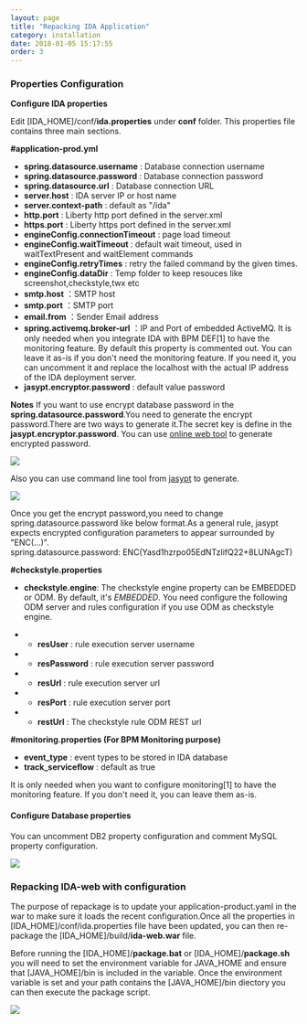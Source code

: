 ```yaml
---
layout: page
title: "Repacking IDA Application"
category: installation
date: 2018-01-05 15:17:55
order: 3
---
```


   
### Properties Configuration


**Configure IDA properties** 
 
Edit [IDA_HOME]/conf/**ida.properties** under **conf** folder. This properties file contains three main sections.

**#application-prod.yml**   
*  **spring.datasource.username** : Database connection username  
*  **spring.datasource.password** : Database connection password  
*  **spring.datasource.url** : Database connection URL
*  **server.host** :  IDA server IP or host name
*  **server.context-path** : default as  "/ida"  
*  **http.port** : Liberty http port defined in the server.xml
*  **https.port** : Liberty https port defined in the server.xml
*  **engineConfig.connectionTimeout** :  page load timeout
*  **engineConfig.waitTimeout** :  default wait timeout, used in waitTextPresent and waitElement commands    
*  **engineConfig.retryTimes** :  retry the failed command by the given times.
*  **engineConfig.dataDir** :  Temp folder to keep resouces like screenshot,checkstyle,twx etc
*  **smtp.host** ：SMTP host    
*  **smtp.port** ：SMTP port    
*  **email.from** ：Sender Email address 
*  **spring.activemq.broker-url** ：IP and Port of embedded ActiveMQ. It is only needed when you integrate IDA with BPM DEF[1] to have the monitoring feature. By default this property is commented out. You can leave it as-is if you don't need the monitoring feature. If you need it, you can uncomment it and replace the localhost with the actual IP address of the IDA deployment server.
*  **jasypt.encryptor.password** : default value password

**Notes** 
If you want to use encrypt database password in the **spring.datasource.password**.You need to generate the encrypt password.There are two ways to generate it.The secret key is define in the **jasypt.encryptor.password**.
You can use [online web tool](https://www.devglan.com/online-tools/jasypt-online-encryption-decryption) to generate encrypted password.    

![][onlineencrypt]

[onlineencrypt]: ../images/install/online.png

Also you can use command line tool from [jasypt](http://www.jasypt.org/download.html) to generate.


![][offlineencrypt]

[offlineencrypt]: ../images/install/offline.png

Once you get the encrypt password,you need to change spring.datasource.password like below format.As a general rule, jasypt expects encrypted configuration parameters to appear surrounded by "ENC(...)".    
spring.datasource.password: ENC(Yasd1hzrpo05EdNTzlifQ22+8LUNAgcT)     

 
**#checkstyle.properties**
*  **checkstyle.engine**: The checkstyle engine property can be EMBEDDED or ODM. By default, it's *EMBEDDED*. You need configure the following ODM server and rules configuration if you use ODM as checkstyle engine.
- *  **resUser** : rule execution server username  
- *  **resPassword** : rule execution server password  
- *  **resUrl** : rule execution server url  
- *  **resPort** : rule execution server port 
- *  **restUrl** : The checkstyle rule ODM REST url

**#monitoring.properties (For BPM Monitoring purpose)**
	
*  **event_type** : event types to be stored in IDA database  
*  **track_serviceflow** : default as true  

It is only needed when you want to configure monitoring[1] to have the monitoring feature. If you don't need it, you can leave them as-is.

#### Configure Database properties
You can uncomment DB2 property configuration and comment MySQL property configuration.

![][db2config]

[db2config]: ../images/install/db2configuration.png

### Repacking IDA-web with configuration

The purpose of repackage  is to update your application-product.yaml in the war to make sure it loads the recent configuration.Once all the properties in [IDA_HOME]/conf/ida.properties file have been updated, you can then re-package the [IDA_HOME]/build/**ida-web.war** file.  

Before running the [IDA_HOME]/**package.bat** or [IDA_HOME]/**package.sh** you will need to set the environment variable for JAVA_HOME and ensure that [JAVA_HOME]/bin is included in the variable.  Once the environment variable is set and your path contains the [JAVA_HOME]/bin diectory you can then execute the package script.

![][package]

[package]: ../images/install/package.png
